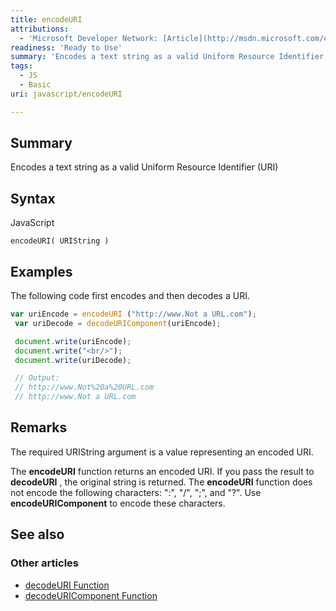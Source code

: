 ```yaml
---
title: encodeURI
attributions:
  - 'Microsoft Developer Network: [Article](http://msdn.microsoft.com/en-us/library/ie/xh9be5xc(v=vs.94).aspx)'
readiness: 'Ready to Use'
summary: 'Encodes a text string as a valid Uniform Resource Identifier (URI)'
tags:
  - JS
  - Basic
uri: javascript/encodeURI

---
```

## <span>Summary</span>

Encodes a text string as a valid Uniform Resource Identifier (URI)

## <span>Syntax</span>

<span class="language">JavaScript</span>

    encodeURI( URIString )

## <span>Examples</span>

The following code first encodes and then decodes a URI.

``` js
var uriEncode = encodeURI ("http://www.Not a URL.com");
 var uriDecode = decodeURIComponent(uriEncode);

 document.write(uriEncode);
 document.write("<br/>");
 document.write(uriDecode);

 // Output:
 // http://www.Not%20a%20URL.com
 // http://www.Not a URL.com
```

## <span>Remarks</span>

The required URIString argument is a value representing an encoded URI.

The **encodeURI** function returns an encoded URI. If you pass the result to **decodeURI** , the original string is returned. The **encodeURI** function does not encode the following characters: ":", "/", ";", and "?". Use **encodeURIComponent** to encode these characters.

## <span>See also</span>

### <span>Other articles</span>

-   [decodeURI Function](/javascript/decodeURI)
-   [decodeURIComponent Function](/javascript/decodeURIComponent)

